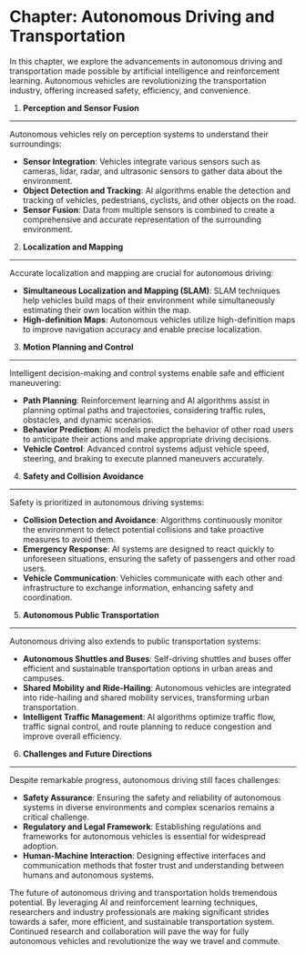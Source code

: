 Chapter: Autonomous Driving and Transportation
==============================================

In this chapter, we explore the advancements in autonomous driving and transportation made possible by artificial intelligence and reinforcement learning. Autonomous vehicles are revolutionizing the transportation industry, offering increased safety, efficiency, and convenience.

1. **Perception and Sensor Fusion**
-----------------------------------

Autonomous vehicles rely on perception systems to understand their surroundings:

* **Sensor Integration**: Vehicles integrate various sensors such as cameras, lidar, radar, and ultrasonic sensors to gather data about the environment.
* **Object Detection and Tracking**: AI algorithms enable the detection and tracking of vehicles, pedestrians, cyclists, and other objects on the road.
* **Sensor Fusion**: Data from multiple sensors is combined to create a comprehensive and accurate representation of the surrounding environment.

2. **Localization and Mapping**
-------------------------------

Accurate localization and mapping are crucial for autonomous driving:

* **Simultaneous Localization and Mapping (SLAM)**: SLAM techniques help vehicles build maps of their environment while simultaneously estimating their own location within the map.
* **High-definition Maps**: Autonomous vehicles utilize high-definition maps to improve navigation accuracy and enable precise localization.

3. **Motion Planning and Control**
----------------------------------

Intelligent decision-making and control systems enable safe and efficient maneuvering:

* **Path Planning**: Reinforcement learning and AI algorithms assist in planning optimal paths and trajectories, considering traffic rules, obstacles, and dynamic scenarios.
* **Behavior Prediction**: AI models predict the behavior of other road users to anticipate their actions and make appropriate driving decisions.
* **Vehicle Control**: Advanced control systems adjust vehicle speed, steering, and braking to execute planned maneuvers accurately.

4. **Safety and Collision Avoidance**
-------------------------------------

Safety is prioritized in autonomous driving systems:

* **Collision Detection and Avoidance**: Algorithms continuously monitor the environment to detect potential collisions and take proactive measures to avoid them.
* **Emergency Response**: AI systems are designed to react quickly to unforeseen situations, ensuring the safety of passengers and other road users.
* **Vehicle Communication**: Vehicles communicate with each other and infrastructure to exchange information, enhancing safety and coordination.

5. **Autonomous Public Transportation**
---------------------------------------

Autonomous driving also extends to public transportation systems:

* **Autonomous Shuttles and Buses**: Self-driving shuttles and buses offer efficient and sustainable transportation options in urban areas and campuses.
* **Shared Mobility and Ride-Hailing**: Autonomous vehicles are integrated into ride-hailing and shared mobility services, transforming urban transportation.
* **Intelligent Traffic Management**: AI algorithms optimize traffic flow, traffic signal control, and route planning to reduce congestion and improve overall efficiency.

6. **Challenges and Future Directions**
---------------------------------------

Despite remarkable progress, autonomous driving still faces challenges:

* **Safety Assurance**: Ensuring the safety and reliability of autonomous systems in diverse environments and complex scenarios remains a critical challenge.
* **Regulatory and Legal Framework**: Establishing regulations and frameworks for autonomous vehicles is essential for widespread adoption.
* **Human-Machine Interaction**: Designing effective interfaces and communication methods that foster trust and understanding between humans and autonomous systems.

The future of autonomous driving and transportation holds tremendous potential. By leveraging AI and reinforcement learning techniques, researchers and industry professionals are making significant strides towards a safer, more efficient, and sustainable transportation system. Continued research and collaboration will pave the way for fully autonomous vehicles and revolutionize the way we travel and commute.
